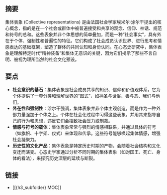 ## 摘要

集体表象 (Collective representations) 是由法国社会学家埃米尔·涂尔干提出的核心概念，指的是在一个社会或群体中被普遍接受和共享的观念、信仰、神话、规范和符号的总和。这些表象并非个体思想的简单叠加，而是一种“社会事实”，具有外在于个体、强制性和普遍性的特征。它们构成了社会成员认识世界、进行思考和情感表达的基础框架，塑造了群体的共同认知和身份认同。在心态史研究中，集体表象是理解特定时代“精神装备”和集体无意识的关键，因为它们揭示了那些不言自明、被视为理所当然的社会文化预设。

## 要点

- **社会意识的基石**：集体表象是社会成员共享的知识、信仰和价值观体系，它为个体提供了一套分类和理解世界的“图式”，如神圣与世俗、善与恶、我们与他们。
- **外在性和强制性**：涂尔干强调，集体表象并非个体主观创造，而是作为一种外部力量强加于个体之上。个体在社会化过程中习得这些表象，并用其来指导自己的行为和思想，违反它们会招致社会压力或制裁。
- **情感与符号的载体**：集体表象常常与强烈的情感相联系，并通过具体的符号（如旗帜、十字架、仪式）来体现和传承。这些符号能够唤起集体情感，增强社会凝聚力。
- **历史性的文化产品**：集体表象是特定历史时期的产物，会随着社会结构和文化变迁而演变。心态史学家通过分析不同时期的集体表象（如对国王、死亡、身体的看法），来探究历史深层的延续与断裂。

## 链接

- [[{h3_subfolder} MOC]]
